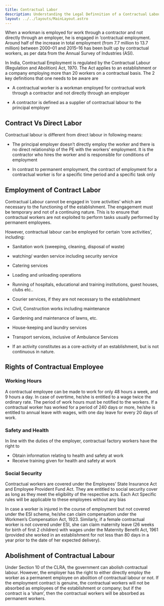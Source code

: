 ```yaml
---
title: Contractual Labor
description: Understanding the Legal Definnition of a Contractual Labour
layout: ../../layouts/MainLayout.astro
---
```


When a workman is employed for work through a contractor and not directly through an employer, he is engaged in ‘contractual employment. Around half of the increase in total employment (from 7.7 million to 13.7 million) between 2000–01 and 2015–16 has been built up by contractual workers, as per data from the Annual Survey of Industries (ASI).

In India, Contractual Employment is regulated by the Contractual Labour (Regulation and Abolition) Act, 1970. The Act applies to an establishment or a company employing more than 20 workers on a contractual basis. The 2 key definitions that one needs to be aware are 


* A contractual worker is a workman employed for contractual work through a contractor and not directly through an employer

* A contractor is defined as a supplier of contractual labour to the principal employer


## Contract Vs Direct Labor

Contractual labour is different from direct labour in following means:

* The principal employer doesn’t directly employ the worker and there is no direct relationship of the PE with the workers’ employment. It is the contractor who hires the worker and is responsible for conditions of employment

* In contrast to permanent employment, the contract of employment for a contractual worker is for a specific time period and a specific task only

## Employment of Contract Labor

Contractual Labour cannot be engaged in ‘core activities’ which are necessary to the functioning of the establishment. The engagement must be temporary and not of a continuing nature. This is to ensure that contractual workers are not exploited to perform tasks usually performed by permanent employees.

However, contractual labour can be employed for certain ‘core activities’, including:

* Sanitation work (sweeping, cleaning, disposal of waste)

* watching/ warden service including security service

* Catering services

* Loading and unloading operations

* Running of hospitals, educational and training institutions, guest houses, clubs etc..

* Courier services, if they are not necessary to the establishment

* Civil, Construction works including maintenance

* Gardening and maintenance of lawns, etc.

* House-keeping and laundry services

* Transport services, inclusive of Ambulance Services

* If an activity constitutes as a core-activity of an establishment, but is not continuous in nature.

## Rights of Contractual Employee

### Working Hours
A contractual employee can be made to work for only 48 hours a week, and 9 hours a day. In case of overtime, he/she is entitled to a wage twice the ordinary rate. The period of work hours must be notified to the workers. If a contractual worker has worked for a period of 240 days or more, he/she is entitled to annual leave with wages, with one day leave for every 20 days of work.

### Safety and Health
In line with the duties of the employer, contractual factory workers have the right to 
* Obtain information relating to health and safety at work 
* Receive training given for health and safety at work

### Social Security
Contractual workers are covered under the Employees’ State Insurance Act and Employee Provident Fund Act. They are entitled to social security cover as long as they meet the eligibility of the respective acts. Each Act Specific rules will be applicable to these employees without any bias

In case a worker is injured in the course of employment but not covered under the ESI scheme, he/she can claim compensation under the Workmen’s Compensation Act, 1923. Similarly, if a female contractual worker is not covered under ESI, she can claim maternity leave (26 weeks for birth of first 2 children) with wages under the Maternity Benefit Act, 1961 (provided she worked in an establishment for not less than 80 days in a year prior to the date of her expected delivery).

## Abolishment of Contractual Labour

Under Section 10 of the CLRA, the government can abolish contractual labour. However, the employer has the right to either directly employ the worker as a permanent employee on abolition of contractual labour or not. If the employment contract is genuine, the contractual workers will not be absorbed as employees of the establishment or company; but if the contract is a ‘sham’, then the contractual workers will be absorbed as permanent workers.
